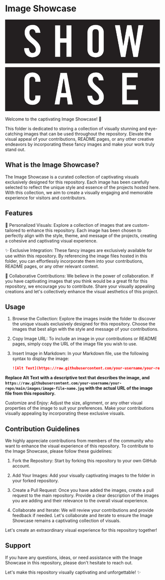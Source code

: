 # Image Showcase

![Image Showcase Logo](https://github.com/SeanRiggs/kubernetes-manifests-arm64/blob/main/Images/Showcase_Logo_2015.png)

Welcome to the captivating Image Showcase! 🌟

This folder is dedicated to storing a collection of visually stunning and eye-catching images that can be used throughout the repository. Elevate the visual appeal of your contributions, README pages, or any other creative endeavors by incorporating these fancy images and make your work truly stand out.

## What is the Image Showcase?

The Image Showcase is a curated collection of captivating visuals exclusively designed for this repository. Each image has been carefully selected to reflect the unique style and essence of the projects hosted here. With this collection, we aim to create a visually engaging and memorable experience for visitors and contributors.

## Features

🎨 Personalized Visuals: Explore a collection of images that are custom-tailored to enhance this repository. Each image has been chosen to perfectly align with the style, theme, and message of the projects, creating a cohesive and captivating visual experience.

✨ Exclusive Integration: These fancy images are exclusively available for use within this repository. By referencing the image files hosted in this folder, you can effortlessly incorporate them into your contributions, README pages, or any other relevant context.

🌟 Collaborative Contributions: We believe in the power of collaboration. If you have captivating images that you think would be a great fit for this repository, we encourage you to contribute. Share your visually appealing creations and let's collectively enhance the visual aesthetics of this project.

## Usage

1. Browse the Collection: Explore the images inside the folder to discover the unique visuals exclusively designed for this repository. Choose the images that best align with the style and message of your contributions.

2. Copy Image URL: To include an image in your contributions or README pages, simply copy the URL of the image file you wish to use.

3. Insert Image in Markdown: In your Markdown file, use the following syntax to display the image:

   ```markdown
   ![Alt Text](https://raw.githubusercontent.com/your-username/your-repo/main/images/image-file-name.jpg)

**Replace Alt Text with a descriptive text that describes the image, and `https://raw.githubusercontent.com/your-username/your-repo/main/images/image-file-name.jpg` with the actual URL of the image file from this repository.**

Customize and Enjoy: Adjust the size, alignment, or any other visual properties of the image to suit your preferences. Make your contributions visually appealing by incorporating these exclusive visuals.

## Contribution Guidelines

We highly appreciate contributions from members of the community who want to enhance the visual experience of this repository. To contribute to the Image Showcase, please follow these guidelines:

1. Fork the Repository: Start by forking this repository to your own GitHub account.

2. Add Your Images: Add your visually captivating images to the folder in your forked repository.

3. Create a Pull Request: Once you have added the images, create a pull request to the main repository. Provide a clear description of the images you are adding and their relevance to the overall visual experience.

4. Collaborate and Iterate: We will review your contributions and provide feedback if needed. Let's collaborate and iterate to ensure the Image Showcase remains a captivating collection of visuals.

Let's create an extraordinary visual experience for this repository together!

## Support

If you have any questions, ideas, or need assistance with the Image Showcase in this repository, please don't hesitate to reach out. 

Let's make this repository visually captivating and unforgettable! ✨

